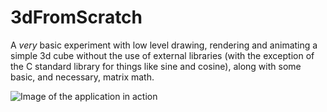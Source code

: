 # 3dFromScratch
A *very* basic experiment with low level drawing, rendering and animating a simple 3d cube without the use of external libraries (with the exception of the C standard library for things like sine and cosine), along with some basic, and necessary, matrix math.

![Image of the application in action](http://i.imgur.com/sLfgQnu.gif?1)
